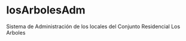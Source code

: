 losArbolesAdm
=============

Sistema de Administración de los locales del Conjunto Residencial Los Arboles

